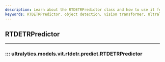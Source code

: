 ```yaml
---
description: Learn about the RTDETRPredictor class and how to use it for vision transformer object detection with Ultralytics YOLO.
keywords: RTDETRPredictor, object detection, vision transformer, Ultralytics YOLO
---
```


## RTDETRPredictor
---
### ::: ultralytics.models.vit.rtdetr.predict.RTDETRPredictor
<br><br>

